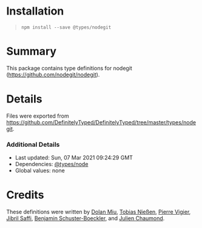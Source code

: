 # Installation
> `npm install --save @types/nodegit`

# Summary
This package contains type definitions for nodegit (https://github.com/nodegit/nodegit).

# Details
Files were exported from https://github.com/DefinitelyTyped/DefinitelyTyped/tree/master/types/nodegit.

### Additional Details
 * Last updated: Sun, 07 Mar 2021 09:24:29 GMT
 * Dependencies: [@types/node](https://npmjs.com/package/@types/node)
 * Global values: none

# Credits
These definitions were written by [Dolan Miu](https://github.com/dolanmiu), [Tobias Nießen](https://github.com/tniessen), [Pierre Vigier](https://github.com/pvigier), [Jibril Saffi](https://github.com/IGI-111), [Benjamin Schuster-Boeckler](https://github.com/DaGaMs), and [Julien Chaumond](https://github.com/julien-c).
